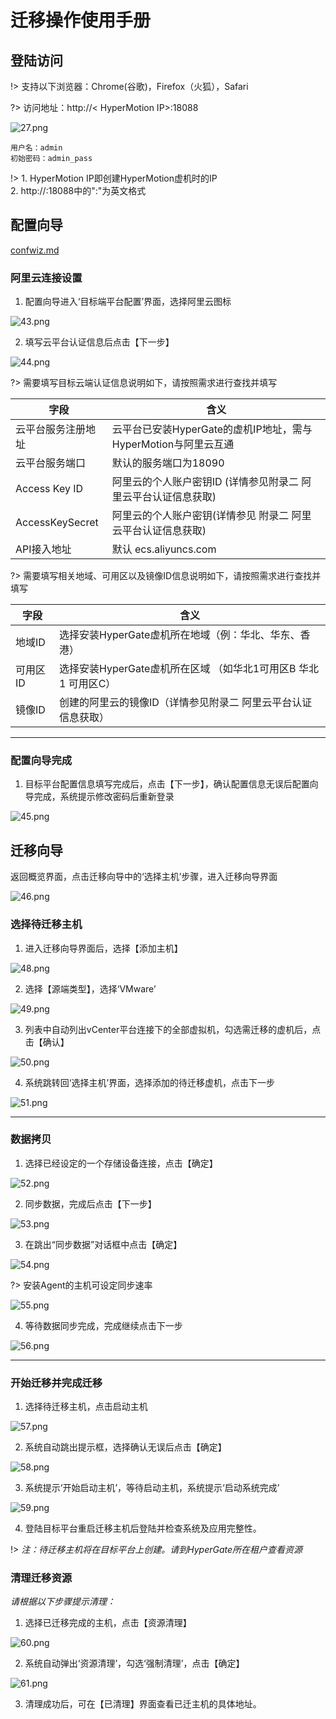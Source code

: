 # 迁移操作使用手册
## 登陆访问

!> 支持以下浏览器：Chrome(谷歌)，Firefox（火狐），Safari

?> 访问地址：http://< HyperMotion IP>:18088

![27.png](https://oneprocloud.oss-cn-beijing.aliyuncs.com/_images/standalone/27.png ':size=80%')

```
用户名：admin
初始密码：admin_pass
```

!> 1. HyperMotion IP即创建HyperMotion虚机时的IP</br>
2. http://<HyperMotion IP>:18088中的":"为英文格式
## 配置向导
[confwiz.md](../confwiz.md ':include')
### 阿里云连接设置

1. 配置向导进入‘目标端平台配置’界面，选择阿里云图标

![43.png](https://oneprocloud.oss-cn-beijing.aliyuncs.com/_images/standalone/43.png ':size=80%')

2. 填写云平台认证信息后点击【下一步】

![44.png](https://oneprocloud.oss-cn-beijing.aliyuncs.com/_images/standalone/44.png ':size=80%')

?> 需要填写目标云端认证信息说明如下，请按照需求进行查找并填写

字段  | 含义
------------- | ----------------------
云平台服务注册地址  | 云平台已安装HyperGate的虚机IP地址，需与HyperMotion与阿里云互通
云平台服务端口  | 默认的服务端口为18090
Access Key ID | 阿里云的个人账户密钥ID  (详情参见附录二 阿里云平台认证信息获取)
AccessKeySecret  | 阿里云的个人账户密钥(详情参见 附录二 阿里云平台认证信息获取)
API接入地址 | 默认 ecs.aliyuncs.com

?> 需要填写相关地域、可用区以及镜像ID信息说明如下，请按照需求进行查找并填写

字段  | 含义
------------- | ----------------------
地域ID  |选择安装HyperGate虚机所在地域（例：华北、华东、香港）
可用区ID  | 选择安装HyperGate虚机所在区域 （如华北1可用区B  华北1 可用区C）
镜像ID | 创建的阿里云的镜像ID（详情参见附录二 阿里云平台认证信息获取）

---
### 配置向导完成

1. 目标平台配置信息填写完成后，点击【下一步】，确认配置信息无误后配置向导完成，系统提示修改密码后重新登录

![45.png](https://oneprocloud.oss-cn-beijing.aliyuncs.com/_images/standalone/45.png ':size=80%')
## 迁移向导

返回概览界面，点击迁移向导中的‘选择主机’步骤，进入迁移向导界面

![46.png](https://oneprocloud.oss-cn-beijing.aliyuncs.com/_images/standalone/46.png ':size=80%')

### 选择待迁移主机

1. 进入迁移向导界面后，选择【添加主机】

![48.png](https://oneprocloud.oss-cn-beijing.aliyuncs.com/_images/standalone/48.png ':size=80%')

2. 选择【源端类型】，选择‘VMware’

![49.png](https://oneprocloud.oss-cn-beijing.aliyuncs.com/_images/standalone/49.png ':size=80%')

3. 列表中自动列出vCenter平台连接下的全部虚拟机，勾选需迁移的虚机后，点击【确认】

![50.png](https://oneprocloud.oss-cn-beijing.aliyuncs.com/_images/standalone/50.png ':size=80%')

4. 系统跳转回‘选择主机’界面，选择添加的待迁移虚机，点击下一步

![51.png](https://oneprocloud.oss-cn-beijing.aliyuncs.com/_images/standalone/51.png ':size=80%')

---

### 数据拷贝
1. 选择已经设定的一个存储设备连接，点击【确定】

![52.png](https://oneprocloud.oss-cn-beijing.aliyuncs.com/_images/standalone/52.png ':size=80%')

2. 同步数据，完成后点击【下一步】

![53.png](https://oneprocloud.oss-cn-beijing.aliyuncs.com/_images/standalone/53.png ':size=80%')

3. 在跳出“同步数据”对话框中点击【确定】

![54.png](https://oneprocloud.oss-cn-beijing.aliyuncs.com/_images/standalone/54.png ':size=80%')

?> 安装Agent的主机可设定同步速率

![55.png](https://oneprocloud.oss-cn-beijing.aliyuncs.com/_images/standalone/55.png ':size=80%')

4. 等待数据同步完成，完成继续点击下一步

![56.png](https://oneprocloud.oss-cn-beijing.aliyuncs.com/_images/standalone/56.png ':size=80%')

---

### 开始迁移并完成迁移

1. 选择待迁移主机，点击启动主机

![57.png](https://oneprocloud.oss-cn-beijing.aliyuncs.com/_images/standalone/57.png ':size=80%')

2. 系统自动跳出提示框，选择确认无误后点击【确定】

![58.png](https://oneprocloud.oss-cn-beijing.aliyuncs.com/_images/standalone/58.png ':size=80%')

3. 系统提示‘开始启动主机’，等待启动主机，系统提示‘启动系统完成’

![59.png](https://oneprocloud.oss-cn-beijing.aliyuncs.com/_images/standalone/59.png ':size=80%')

4. 登陆目标平台重启迁移主机后登陆并检查系统及应用完整性。

!> *注：待迁移主机将在目标平台上创建。请到HyperGate所在租户查看资源*

### 清理迁移资源

*请根据以下步骤提示清理：*

1. 选择已迁移完成的主机，点击【资源清理】

![60.png](https://oneprocloud.oss-cn-beijing.aliyuncs.com/_images/standalone/60.png ':size=80%')

2. 系统自动弹出‘资源清理’，勾选‘强制清理’，点击【确定】

![61.png](https://oneprocloud.oss-cn-beijing.aliyuncs.com/_images/standalone/61.png ':size=80%')

3. 清理成功后，可在【已清理】界面查看已迁主机的具体地址。